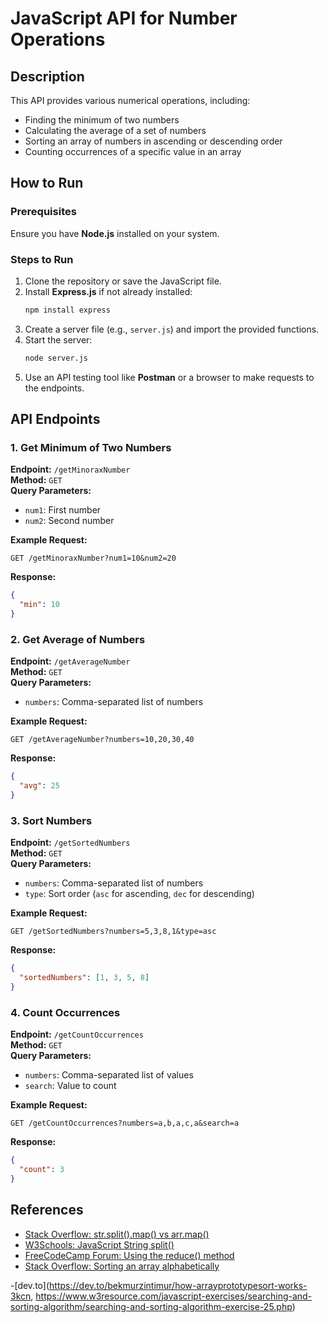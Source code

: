 # JavaScript API for Number Operations

## Description
This API provides various numerical operations, including:
- Finding the minimum of two numbers
- Calculating the average of a set of numbers
- Sorting an array of numbers in ascending or descending order
- Counting occurrences of a specific value in an array

## How to Run

### Prerequisites
Ensure you have **Node.js** installed on your system.

### Steps to Run
1. Clone the repository or save the JavaScript file.
2. Install **Express.js** if not already installed:
   ```sh
   npm install express
   ```
3. Create a server file (e.g., `server.js`) and import the provided functions.
4. Start the server:
   ```sh
   node server.js
   ```
5. Use an API testing tool like **Postman** or a browser to make requests to the endpoints.

## API Endpoints

### 1. Get Minimum of Two Numbers
**Endpoint:** `/getMinoraxNumber`  
**Method:** `GET`  
**Query Parameters:**
- `num1`: First number
- `num2`: Second number

**Example Request:**
```
GET /getMinoraxNumber?num1=10&num2=20
```

**Response:**
```json
{
  "min": 10
}
```

### 2. Get Average of Numbers
**Endpoint:** `/getAverageNumber`  
**Method:** `GET`  
**Query Parameters:**
- `numbers`: Comma-separated list of numbers

**Example Request:**
```
GET /getAverageNumber?numbers=10,20,30,40
```

**Response:**
```json
{
  "avg": 25
}
```

### 3. Sort Numbers
**Endpoint:** `/getSortedNumbers`  
**Method:** `GET`  
**Query Parameters:**
- `numbers`: Comma-separated list of numbers
- `type`: Sort order (`asc` for ascending, `dec` for descending)

**Example Request:**
```
GET /getSortedNumbers?numbers=5,3,8,1&type=asc
```

**Response:**
```json
{
  "sortedNumbers": [1, 3, 5, 8]
}
```

### 4. Count Occurrences
**Endpoint:** `/getCountOccurrences`  
**Method:** `GET`  
**Query Parameters:**
- `numbers`: Comma-separated list of values
- `search`: Value to count

**Example Request:**
```
GET /getCountOccurrences?numbers=a,b,a,c,a&search=a
```

**Response:**
```json
{
  "count": 3
}
```

## References
- [Stack Overflow: str.split().map() vs arr.map()](https://stackoverflow.com/questions/34536540/str-split-map-vs-arr-map-for-fixed-input)
- [W3Schools: JavaScript String split()](https://www.w3schools.com/jsref/jsref_split.asp)
- [FreeCodeCamp Forum: Using the reduce() method](https://forum.freecodecamp.org/t/using-the-reduce-method/658431)
- [Stack Overflow: Sorting an array alphabetically](https://stackoverflow.com/questions/6712034/sort-array-by-firstname-alphabetically-in-javascript)

-[dev.to](https://dev.to/bekmurzintimur/how-arrayprototypesort-works-3kcn, https://www.w3resource.com/javascript-exercises/searching-and-sorting-algorithm/searching-and-sorting-algorithm-exercise-25.php)